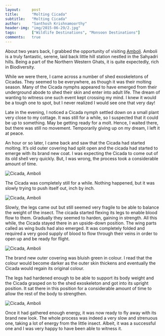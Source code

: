 ```yaml
---
layout:     post
title:      "Molting Cicada"
subtitle:   "Molting Cicada"
author:     "Santhosh Krishnamoorthy"
header-img: "img/2015-06-29/2.jpg"
tags:		["Wildlife Destinations", "Monsoon Destinations"]
comments:   true
---
```


<p>About two years back, I grabbed the opportunity of visiting <a href="http://www.wilderhood.com/destination/Amboli">Amboli</a>.  Amboli is a truly fantastic, serene, laid back little hill station nestled in the Sahyadri hills. Being a part of the Northern Western Ghats, it is quite expectedly, rich in Biodiversity.</p>

<p>While we were there, I came across a number of shed exoskeletons of Cicadas. They seemed to be everywhere, as though it was their molting season. Many of the Cicada nymphs appeared to have emerged from their underground abode to shed their skin and enter into adult life. The dream of wanting to witness one such event kept crossing my mind.  I knew it would be a tough one to spot, but I never realized I would see one that very day!</p>

<p>Late in the evening, I noticed a Cicada nymph settled down on a small plant very close to my cottage. It was still for a while, so I suspected that it could be up to something. May be getting ready for a molt. Hence, I waited there, but there was still no movement. Temporarily giving up on my dream, I left it at peace.</p>

<p>An hour or so later, I came back and saw that the Cicada had started molting. It’s old outer covering had split open and the cicada had started to emerge with its brand new coat. I was expecting the Cicada to come out of its old shell very quickly. But, I was wrong, the process took a considerable amount of time.</p>

<img src="{{ site.baseurl}}/img/2015-06-29/1.jpg" alt="Cicada, Amboli">

<p>The Cicada was completely still for a while. Nothing happened, but it was slowly trying to push itself out, inch by inch.</p>

<img src="{{ site.baseurl}}/img/2015-06-29/2.jpg" alt="Cicada, Amboli">

<p>Slowly, the legs came out but still seemed very fragile to be able to balance the weight of the insect. The cicada started flexing its legs to enable blood flow to them. Gradually  they seemed to harden, gaining in strength. All this while, the Cicada stayed there in an upside-down position. The wing parts called as wing buds had also emerged. It was completely folded and required a very good supply of blood to flow through their veins in order to open up and be ready for flight.</p>

<img src="{{ site.baseurl}}/img/2015-06-29/3.jpg" alt="Cicada, Amboli">

<p>The brand new outer covering was bluish green in colour. I read that the colour would become darker as the outer skin thickens and eventually the Cicada would regain its original colour.</p>

<p>The legs had hardened enough to be able to support its body weight and the Cicada grasped on to the shed exoskeleton and got into its upright position. It sat there in this position for a considerable amount of time to allow the rest of the body to strengthen.</p>

<img src="{{ site.baseurl}}/img/2015-06-29/4.jpg" alt="Cicada, Amboli">

<p>Once it had gathered enough energy, it was now ready to fly away with its brand new look. The whole process was indeed a very slow and strenuous one, taking a lot of energy from the little insect. Albeit, it was a successful one and I was very happy to have been able to witness it.</p>




